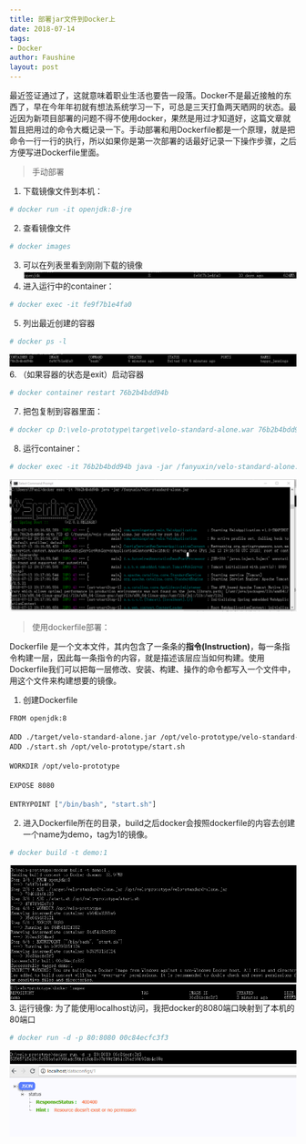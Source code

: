 ```yaml
---
title: 部署jar文件到Docker上
date: 2018-07-14 
tags: 
- Docker
author: Faushine
layout: post
---
```

最近签证通过了，这就意味着职业生活也要告一段落。Docker不是最近接触的东西了，早在今年年初就有想法系统学习一下，可总是三天打鱼两天晒网的状态。最近因为新项目部署的问题不得不使用docker，果然是用过才知道好，这篇文章就暂且把用过的命令大概记录一下。手动部署和用Dockerfile都是一个原理，就是把命令一行一行的执行，所以如果你是第一次部署的话最好记录一下操作步骤，之后方便写进Dockerfile里面。

> 手动部署
 
1. 下载镜像文件到本机：
```sh
# docker run -it openjdk:8-jre
```
2. 查看镜像文件
```sh
# docker images
```
3. 可以在列表里看到刚刚下载的镜像
![alt text](/img/in-post/2018-07-14/1.png)
4. 进入运行中的container：
```sh
# docker exec -it fe9f7b1e4fa0      
```
5. 列出最近创建的容器
```sh
# docker ps -l
```
 ![alt text](/img/in-post/2018-07-14/2.png)
6. （如果容器的状态是exit）启动容器
```sh
# docker container restart 76b2b4bdd94b
```
7. 把包复制到容器里面：
```sh
# docker cp D:\velo-prototype\target\velo-standard-alone.war 76b2b4bdd94b:/fanyuxin
```
8. 运行container：
```bash
# docker exec -it 76b2b4bdd94b java -jar /fanyuxin/velo-standard-alone.jar
```
 ![alt text](/img/in-post/2018-07-14/3.png)

> 使用dockerfile部署：

Dockerfile 是一个文本文件，其内包含了一条条的**指令(Instruction)**，每一条指令构建一层，因此每一条指令的内容，就是描述该层应当如何构建。使用Dockerfile我们可以把每一层修改、安装、构建、操作的命令都写入一个文件中，用这个文件来构建想要的镜像。

1. 创建Dockerfile
``` sh
FROM openjdk:8

ADD ./target/velo-standard-alone.jar /opt/velo-prototype/velo-standard-alone.jar
ADD ./start.sh /opt/velo-prototype/start.sh

WORKDIR /opt/velo-prototype

EXPOSE 8080

ENTRYPOINT ["/bin/bash", "start.sh"]
```
2. 进入Dockerfile所在的目录，build之后docker会按照dockerfile的内容去创建一个name为demo，tag为1的镜像。
```sh
# docker build -t demo:1
```
 ![alt text](/img/in-post/2018-07-14/4.png)
 ![alt text](/img/in-post/2018-07-14/5.png)
3. 运行镜像:
为了能使用localhost访问，我把docker的8080端口映射到了本机的80端口
```sh
# docker run -d -p 80:8080 00c84ecfc3f3
```
 ![alt text](/img/in-post/2018-07-14/6.png)
 ![alt text](/img/in-post/2018-07-14/7.png)
